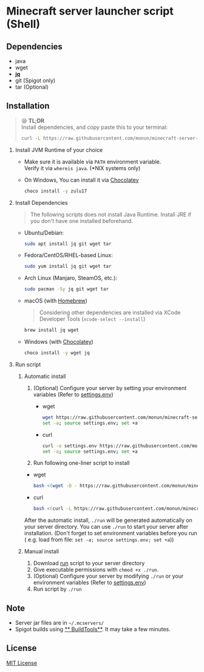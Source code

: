 # Minecraft server launcher script (Shell)

## Dependencies

* java
* wget
* [**jq**](https://stedolan.github.io/jq/)
* git (Spigot only)
* tar (Optional)

## Installation

> 😪 **TL;DR**  
> Install dependencies, and copy paste this to your terminal:
> ```bash
> curl -L https://raw.githubusercontent.com/monun/minecraft-server-launcher/master/run | bash
> ```

1. Install JVM Runtime of your choice
    - Make sure it is available via `PATH` environment variable.  
      Verify it via `whereis java`. (*NIX systems only)

    - On Windows, You can install it via [Chocolatey](https://chocolatey.org/install)
      ```bash
      choco install -y zulu17
      ```

2. Install Dependencies
   > The following scripts does not install Java Runtime. Install JRE if you don't have one installed beforehand.
    - Ubuntu/Debian:
      ```bash
      sudo apt install jq git wget tar
      ```
    - Fedora/CentOS/RHEL-based Linux:
      ```bash
      sudo yum install jq git wget tar
      ```
    - Arch Linux (Manjaro, SteamOS, etc.):
      ```bash
      sudo pacman -Sy jq git wget tar
      ```
    - macOS (with [Homebrew](https://brew.sh))
      > Considering other dependencies are installed via XCode Developer Tools (`xcode-select --install`)
      ```bash
      brew install jq wget
      ```
    - Windows (with [Chocolatey](https://chocolatey.org/install))
      ```bash
      choco install -y wget jq
      ```
3. Run script
    1. Automatic install
        1. (Optional) Configure your server by setting your environment variables (Refer
           to [settings.env](/settings.env))
            * wget
              ```bash
              wget https://raw.githubusercontent.com/monun/minecraft-server-launcher/master/settings.env
              set -a; source settings.env; set +a
              ```

            * curl
              ```bash
              curl -o settings.env https://raw.githubusercontent.com/monun/minecraft-server-launcher/master/settings.env
              set -a; source settings.env; set +a
              ```

        2. Run following one-liner script to install

        * wget
          ```bash
          bash <(wget -O - https://raw.githubusercontent.com/monun/minecraft-server-launcher/master/run)
          ```

        * curl
          ```bash
          bash <(curl -L https://raw.githubusercontent.com/monun/minecraft-server-launcher/master/run)
          ```

       After the automatic install, `./run` will be generated automatically on your server directory. You can
       use `./run` to start your server after installation. (Don't forget to set environment variables before you run (
       e.g. load from file: `set -a; source settings.env; set +a`))

    2. Manual install
        1. Download [run](https://raw.githubusercontent.com/monun/minecraft-server-launcher/master/run) script to your
           server directory
        2. Give executable permissions with `chmod +x ./run`.
        3. (Optional) Configure your server by modifying `./run` or your environment variables (Refer
           to [settings.env](/settings.env))
        4. Run script by `./run`

## Note

* Server jar files are in `~/.mcservers/`
* Spigot builds using [**
  BuildTools**](https://hub.spigotmc.org/jenkins/job/BuildTools/lastSuccessfulBuild/artifact/target/BuildTools.jar). It
  may take a few minutes.

## License

[MIT License](LICENSE.md)
